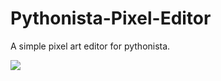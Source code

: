 Pythonista-Pixel-Editor
=======================

A simple pixel art editor for pythonista.


![](http://i.imgur.com/h1P5ZM9.jpg)
